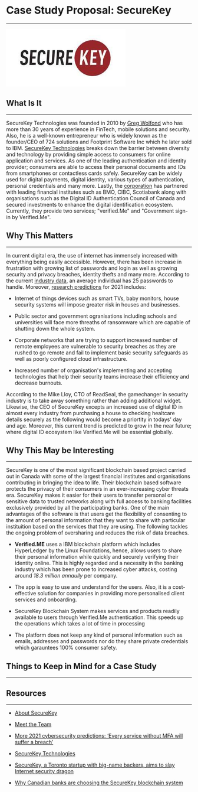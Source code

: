 # **Case Study Proposal: SecureKey**
---

 ![](images/logo.jpg)

## What Is It
---

SecureKey Technologies was founded in 2010 by [Greg Wolfond](https://securekey.com/about-securekey/meet-team/) who has more than 30 years of experience in FinTech, mobile solutions and security. Also, he is a well-known entrepreneur who is widely known as the founder/CEO of 724 solutions and Footprint Software Inc which he later sold to IBM. [SecureKey Technologies](https://101blockchains.com/companies/securekey-technologies/) breaks down the barrier between diversity and technology by providing simple access to consumers for online application and services. As one of the leading authentication and identity provider; consumers are able to access their personal documents and IDs from smartphones or contactless cards safely. SecureKey can be widely used for digital payments, digital identity, various types of authentication, personal credentials and many more. Lastly, the [corporation](https://securekey.com/about-securekey/#mhmm-16813) has partnered with leading financial institutes such as BMO, CIBC, Scotiabank along with organisations such as the Digital ID Authentication Council of Canada and secured investments to enhance the digital identification ecosystem. Currently, they provide two services; "verified.Me" and "Government sign-in by Verified.Me".

## Why This Matters
---

In current digital era, the use of internet has immensely increased with everything being easily accessible. However, there has been increase in frustration with growing list of passwords and login as well as growing security and privacy breaches, identity thefts and many more. According to the current [industry data](https://financialpost.com/news/fp-street/securekey-a-toronto-startup-with-big-name-backers-aims-to-slay-internet-security-dragon#:~:text=SecureKey%20was%20founded%20by%20Greg,earth%20in%20the%20dotcom%20crash.), an average individual has 25 passwords to handle. Moreover, [research predictions](https://www.itworldcanada.com/article/more-2021-cybersecurity-predictions-every-service-without-mfa-will-suffer-a-breach/439430) for 2021 includes:

 * Internet of things devices such as smart TVs, baby monitors, house security systems will impose greater risk in houses and businesses.
 
 * Public sector and government ogranisations including schools and universities will face more threaths of ransomware which are capable of shutting down the whole system.
 
 * Corporate networks that are trying to support increased number of remote employees are vulnerable to security breaches as they are rushed to go remote and fail to implement basic security safeguards as well as poorly configured cloud infrastructure.

 * Increased number of organisation's implementing and accepting technologies that help their security teams increase their efficiency and decrease burnouts. 

According to the Mike Lloy, CTO of ReadSeal, the gamechanger in security industry is to take away something rather than adding additional widget. Likewise, the CEO of SecureKey excepts an increased use of digital ID in almost every industry from purchasing a house to checking healtcare details securely as the following would become a priortity in todays' day and age. Moreover, this current trend is predicted to grow in the near future; where digital ID ecosystem like Verified.Me will be essential globally.


## Why This May be Interesting
---
SecureKey is one of the most significant blockchain based project carried out in Canada with some of the largest financial institutes and organisations contributing in bringing the idea to life. Their blockchain based software protects the privacy of their consumers in an ever-increasing cyber threats era. SecureKey makes it easier for their users to transfer personal or sensitive data to trusted networks along with full access to banking facilities exclusively provided by all the participating banks. One of the main advantages of the software is that users get the flexibility of consenting to the amount of personal information that they want to share with particular instituition based on the services that they are using. The following tackles the ongoing problem of oversharing and reduces the risk of data breaches.
   
   * **Verified.ME** uses a IBM blockchain platform which includes HyperLedger by the Linux Foundations, hence, allows users to share their personal information while quickly and securely verifying their identity online. This is highly regarded and a necessity in the banking industry which has been prone to increased cyber attacks, costing around *18.3 million annaully* per company.
   
   * The app is easy to use and understand for the users. Also, it is a cost-effective solution for companies in providing more personalised client services and onboarding.
   
   * SecureKey Blockchain System makes services and products readily available to users through Verified.Me authentication. This speeds up the operations which takes a lot of time in processing
   
   * The platform does not keep any kind of personal information such as emails, addresses and passwords nor do they share private credentials which garauntees 100% consumer safety.

## Things to Keep in Mind for a Case Study
---


## Resources
---

* [About SecureKey](https://securekey.com/about-securekey/#mhmm-16813)

* [Meet the Team](https://securekey.com/about-securekey/meet-team/)

* [More 2021 cybersecurity predictions: ‘Every service without MFA will suffer a breach’](https://www.itworldcanada.com/article/more-2021-cybersecurity-predictions-every-service-without-mfa-will-suffer-a-breach/439430)

* [SecureKey Technologies](https://101blockchains.com/companies/securekey-technologies/)

* [SecureKey, a Toronto startup with big-name backers, aims to slay Internet security dragon](https://financialpost.com/news/fp-street/securekey-a-toronto-startup-with-big-name-backers-aims-to-slay-internet-security-dragon#:~:text=SecureKey%20was%20founded%20by%20Greg,earth%20in%20the%20dotcom%20crash.)

* [Why Canadian banks are choosing the SecureKey blockchain system](https://coinrivet.com/canadian-banks-choosing-securekey-blockchain-system/#:~:text=The%20SecureKey%20blockchain%20system%20is,services%20faster%20without%20privacy%20risks.)



